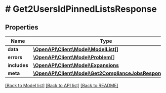 # # Get2UsersIdPinnedListsResponse

## Properties

Name | Type | Description | Notes
------------ | ------------- | ------------- | -------------
**data** | [**\OpenAPI\Client\Model\ModelList[]**](ModelList.md) |  | [optional]
**errors** | [**\OpenAPI\Client\Model\Problem[]**](Problem.md) |  | [optional]
**includes** | [**\OpenAPI\Client\Model\Expansions**](Expansions.md) |  | [optional]
**meta** | [**\OpenAPI\Client\Model\Get2ComplianceJobsResponseMeta**](Get2ComplianceJobsResponseMeta.md) |  | [optional]

[[Back to Model list]](../../README.md#models) [[Back to API list]](../../README.md#endpoints) [[Back to README]](../../README.md)
